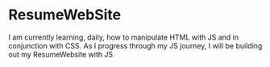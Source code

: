 # ResumeWebSite
I am currently learning, daily, how to manipulate HTML with JS and in conjunction with CSS. 
As I progress through my JS journey, I will be building out my ResumeWebsite with JS 
